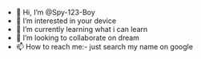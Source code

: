 - 👋 Hi, I’m @Spy-123-Boy
- 👀 I’m interested in your device
- 🌱 I’m currently learning what i can learn
- 💞️ I’m looking to collaborate on dream 
- 📫 How to reach me:- just search my name on google

<!---
Spy-123-Boy/Spy-123-Boy is a ✨ special ✨ repository because its `README.md` (this file) appears on your GitHub profile.
You can click the Preview link to take a look at your changes.
--->
